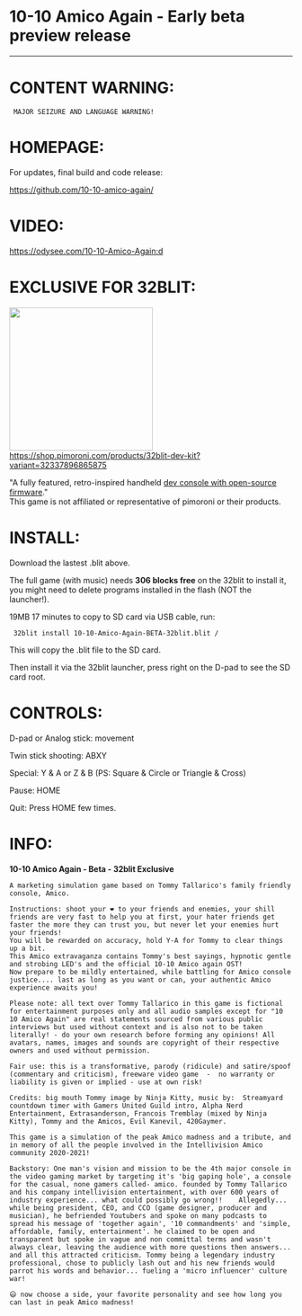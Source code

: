 # 10-10 Amico Again - Early beta preview release

---


# CONTENT WARNING:
     MAJOR SEIZURE AND LANGUAGE WARNING!

# HOMEPAGE: 
For updates, final build and code release:

https://github.com/10-10-amico-again/

# VIDEO:
https://odysee.com/10-10-Amico-Again:d


# EXCLUSIVE FOR 32BLIT: 

[<img src="https://cdn.shopify.com/s/files/1/0174/1800/products/p1002000-edit-2_768x768.jpg?v=1636999472" width="255" />](https://shop.pimoroni.com/products/32blit-dev-kit?variant=32337896865875) \
https://shop.pimoroni.com/products/32blit-dev-kit?variant=32337896865875

"A fully featured, retro-inspired handheld [dev console with open-source firmware](https://github.com/32blit/32blit-sdk)." \
This game is not affiliated or representative of pimoroni or their products.

 
# INSTALL:

Download the lastest .blit above.

The full game (with music) needs **306 blocks free** on the 32blit to install it, you might need to delete programs installed in the flash (NOT the launcher!).



19MB 17 minutes to copy to SD card via USB cable, run:

     32blit install 10-10-Amico-Again-BETA-32blit.blit /


This will copy the .blit file to the SD card.

Then install it via the 32blit launcher, press right on the D-pad to see the SD card root.



# CONTROLS:

D-pad or Analog stick: movement

Twin stick shooting: ABXY

Special: Y & A or Z & B (PS: Square & Circle or Triangle & Cross)

Pause: HOME

Quit: Press HOME few times.



# INFO:

**10-10 Amico Again - Beta - 32blit Exclusive** 


    A marketing simulation game based on Tommy Tallarico's family friendly console, Amico. 

    Instructions: shoot your ❤️ to your friends and enemies, your shill friends are very fast to help you at first, your hater friends get faster the more they can trust you, but never let your enemies hurt your friends!    
    You will be rewarded on accuracy, hold Y-A for Tommy to clear things up a bit.
    This Amico extravaganza contains Tommy's best sayings, hypnotic gentle and strobing LED's and the official 10-10 Amico again OST!   
    Now prepare to be mildly entertained, while battling for Amico console justice.... last as long as you want or can, your authentic Amico experience awaits you! 

    Please note: all text over Tommy Tallarico in this game is fictional for entertainment purposes only and all audio samples except for "10 10 Amico Again" are real statements sourced from various public interviews but used without context and is also not to be taken literally! - do your own research before forming any opinions! All avatars, names, images and sounds are copyright of their respective owners and used without permission.  

    Fair use: this is a transformative, parody (ridicule) and satire/spoof (commentary and criticism), freeware video game  -  no warranty or liability is given or implied - use at own risk!        

    Credits: big mouth Tommy image by Ninja Kitty, music by:  Streamyard countdown timer with Gamers United Guild intro, Alpha Nerd Entertainment, Extrasanderson, Francois Tremblay (mixed by Ninja Kitty), Tommy and the Amicos, Evil Kanevil, 420Gaymer. 

    This game is a simulation of the peak Amico madness and a tribute, and in memory of all the people involved in the Intellivision Amico community 2020-2021!

    Backstory: One man's vision and mission to be the 4th major console in the video gaming market by targeting it's 'big gaping hole', a console for the casual, none gamers called- amico. founded by Tommy Tallarico and his company intellivision entertainment, with over 600 years of industry experience... what could possibly go wrong!!    Allegedly...  while being president, CEO, and CCO (game designer, producer and musician), he befriended Youtubers and spoke on many podcasts to spread his message of 'together again', '10 commandments' and 'simple, affordable, family, entertainment'. he claimed to be open and transparent but spoke in vague and non committal terms and wasn't always clear, leaving the audience with more questions then answers... and all this attracted criticism. Tommy being a legendary industry professional, chose to publicly lash out and his new friends would parrot his words and behavior... fueling a 'micro influencer' culture war!   

    😃 now choose a side, your favorite personality and see how long you can last in peak Amico madness!



